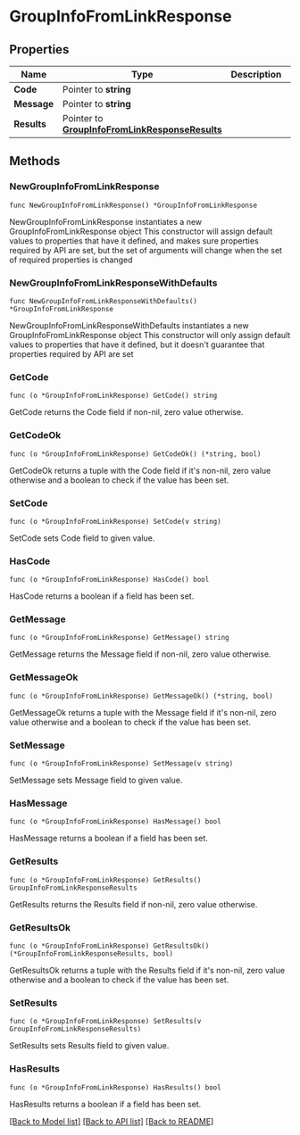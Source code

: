 # GroupInfoFromLinkResponse

## Properties

Name | Type | Description | Notes
------------ | ------------- | ------------- | -------------
**Code** | Pointer to **string** |  | [optional] 
**Message** | Pointer to **string** |  | [optional] 
**Results** | Pointer to [**GroupInfoFromLinkResponseResults**](GroupInfoFromLinkResponseResults.md) |  | [optional] 

## Methods

### NewGroupInfoFromLinkResponse

`func NewGroupInfoFromLinkResponse() *GroupInfoFromLinkResponse`

NewGroupInfoFromLinkResponse instantiates a new GroupInfoFromLinkResponse object
This constructor will assign default values to properties that have it defined,
and makes sure properties required by API are set, but the set of arguments
will change when the set of required properties is changed

### NewGroupInfoFromLinkResponseWithDefaults

`func NewGroupInfoFromLinkResponseWithDefaults() *GroupInfoFromLinkResponse`

NewGroupInfoFromLinkResponseWithDefaults instantiates a new GroupInfoFromLinkResponse object
This constructor will only assign default values to properties that have it defined,
but it doesn't guarantee that properties required by API are set

### GetCode

`func (o *GroupInfoFromLinkResponse) GetCode() string`

GetCode returns the Code field if non-nil, zero value otherwise.

### GetCodeOk

`func (o *GroupInfoFromLinkResponse) GetCodeOk() (*string, bool)`

GetCodeOk returns a tuple with the Code field if it's non-nil, zero value otherwise
and a boolean to check if the value has been set.

### SetCode

`func (o *GroupInfoFromLinkResponse) SetCode(v string)`

SetCode sets Code field to given value.

### HasCode

`func (o *GroupInfoFromLinkResponse) HasCode() bool`

HasCode returns a boolean if a field has been set.

### GetMessage

`func (o *GroupInfoFromLinkResponse) GetMessage() string`

GetMessage returns the Message field if non-nil, zero value otherwise.

### GetMessageOk

`func (o *GroupInfoFromLinkResponse) GetMessageOk() (*string, bool)`

GetMessageOk returns a tuple with the Message field if it's non-nil, zero value otherwise
and a boolean to check if the value has been set.

### SetMessage

`func (o *GroupInfoFromLinkResponse) SetMessage(v string)`

SetMessage sets Message field to given value.

### HasMessage

`func (o *GroupInfoFromLinkResponse) HasMessage() bool`

HasMessage returns a boolean if a field has been set.

### GetResults

`func (o *GroupInfoFromLinkResponse) GetResults() GroupInfoFromLinkResponseResults`

GetResults returns the Results field if non-nil, zero value otherwise.

### GetResultsOk

`func (o *GroupInfoFromLinkResponse) GetResultsOk() (*GroupInfoFromLinkResponseResults, bool)`

GetResultsOk returns a tuple with the Results field if it's non-nil, zero value otherwise
and a boolean to check if the value has been set.

### SetResults

`func (o *GroupInfoFromLinkResponse) SetResults(v GroupInfoFromLinkResponseResults)`

SetResults sets Results field to given value.

### HasResults

`func (o *GroupInfoFromLinkResponse) HasResults() bool`

HasResults returns a boolean if a field has been set.


[[Back to Model list]](../README.md#documentation-for-models) [[Back to API list]](../README.md#documentation-for-api-endpoints) [[Back to README]](../README.md)


